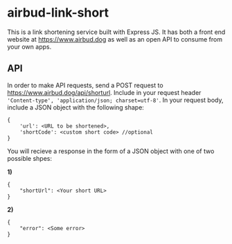 # airbud-link-short

This is a link shortening service built with Express JS. It has both a front end website at https://www.airbud.dog as well as an open API to consume from your own apps.

## API

In order to make API requests, send a POST request to https://www.airbud.dog/api/shorturl.
Include in your request header `'Content-type', 'application/json; charset=utf-8'`.
In your request body, include a JSON object with the following shape:

```
{
    'url': <URL to be shortened>,
    'shortCode': <custom short code> //optional
}
```

You will recieve a response in the form of a JSON object with one of two possible shpes:

**1)**
```
{
    "shortUrl": <Your short URL>
}
```

**2)**
```
{
    "error": <Some error>
}
```

